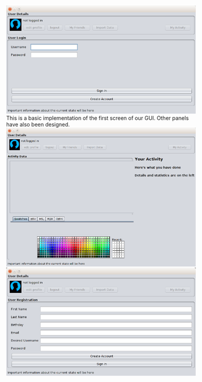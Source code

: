 <img src="guisample.png">
This is a basic implementation of the first screen of our GUI. Other panels have
also been designed.
<img src="guisample2.png">
<img src="guisample3.png">

